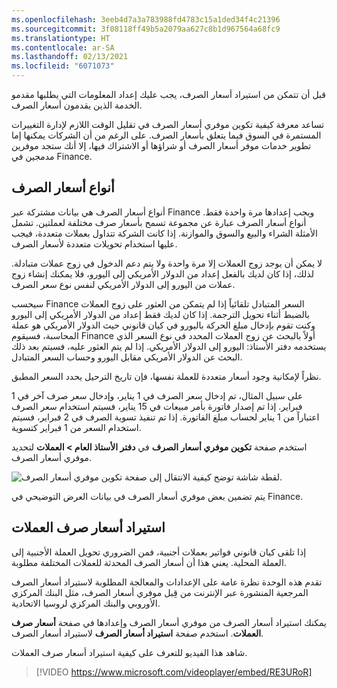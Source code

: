 ```yaml
---
ms.openlocfilehash: 3eeb4d7a3a783988fd4783c15a1ded34f4c21396
ms.sourcegitcommit: 3f08118ff49b5a2079aa627c8b1d967564a68fc9
ms.translationtype: HT
ms.contentlocale: ar-SA
ms.lasthandoff: 02/13/2021
ms.locfileid: "6071073"
---
```

قبل أن تتمكن من استيراد أسعار الصرف، يجب عليك إعداد المعلومات التي يطلبها مقدمو الخدمة الذين يقدمون أسعار الصرف.

تساعد معرفة كيفية تكوين موفري أسعار الصرف في تقليل الوقت اللازم لإدارة التغييرات المستمرة في السوق فيما يتعلق بأسعار الصرف. على الرغم من أن الشركات يمكنها إما تطوير خدمات موفر أسعار الصرف أو شراؤها أو الاشتراك فيها، إلا أنك ستجد موفرين مدمجين في Finance.

## <a name="exchange-rate-types"></a>أنواع أسعار الصرف 

أنواع أسعار الصرف هي بيانات مشتركة عبر Finance ويجب إعدادها مرة واحدة فقط. أنواع أسعار الصرف عبارة عن مجموعة تسمح بأسعار صرف مختلفة لعملتين. تشمل الأمثلة الشراء والبيع والسوق والموازنة. إذا كانت الشركة تتداول بعملات متعددة، فيجب عليها استخدام تحويلات متعددة لأسعار الصرف. 

لا يمكن أن يوجد زوج العملات إلا مرة واحدة ولا يتم دعم الدخول في زوج عملات متبادلة. لذلك، إذا كان لديك بالفعل إعداد من الدولار الأمريكي إلى اليورو، فلا يمكنك إنشاء زوج عملات من اليورو إلى الدولار الأمريكي لنفس نوع سعر الصرف. 

سيحسب Finance السعر المتبادل تلقائياً إذا لم يتمكن من العثور على زوج العملات بالضبط أثناء تحويل الترجمة. إذا كان لديك فقط إعداد من الدولار الأمريكي إلى اليورو وكنت تقوم بإدخال مبلغ الحركة باليورو في كيان قانوني حيث الدولار الأمريكي هو عملة المحاسبة، فسيقوم Finance أولاً بالبحث عن زوج العملات المحدد في نوع السعر الذي يستخدمه دفتر الأستاذ: اليورو إلى الدولار الأمريكي. إذا لم يتم العثور عليه، فسيتم بعد ذلك البحث عن الدولار الأمريكي مقابل اليورو وحساب السعر المتبادل.

نظراً لإمكانية وجود أسعار متعددة للعملة نفسها، فإن تاريخ الترحيل يحدد السعر المطبق.

على سبيل المثال، تم إدخال سعر الصرف في 1 يناير، وإدخال سعر صرف آخر في 1 فبراير. إذا تم إصدار فاتورة بأمر مبيعات في 15 يناير، فسيتم استخدام سعر الصرف اعتباراً من 1 يناير لحساب مبلغ الفاتورة. إذا تم تنفيذ تسوية الصرف في 2 فبراير، فسيتم استخدام السعر من 1 فبراير كتسوية.

استخدم صفحة **تكوين موفري أسعار الصرف** في **دفتر الأستاذ العام > العملات** لتحديد موفري أسعار الصرف. 
 
![لقطة شاشة توضح كيفية الانتقال إلى صفحة تكوين موفري أسعار الصرف.](../media/currencies-menu.png)


يتم تضمين بعض موفري أسعار الصرف في بيانات العرض التوضيحي في Finance. 

## <a name="import-currency-exchange-rates"></a>استيراد أسعار صرف العملات

إذا تلقى كيان قانوني فواتير بعملات أجنبية، فمن الضروري تحويل العملة الأجنبية إلى العملة المحلية. يعني هذا أن أسعار الصرف المحدثة للعملات المختلفة مطلوبة. 

تقدم هذه الوحدة نظرة عامة على الإعدادات والمعالجة المطلوبة لاستيراد أسعار الصرف المرجعية المنشورة عبر الإنترنت من قِبل موفري أسعار الصرف، مثل البنك المركزي الأوروبي والبنك المركزي لروسيا الاتحادية.

يمكنك استيراد أسعار الصرف من موفري أسعار الصرف وإعدادها في صفحة **أسعار صرف العملات**. استخدم صفحة **استيراد أسعار الصرف** لاستيراد أسعار الصرف. 

شاهد هذا الفيديو للتعرف على كيفية استيراد أسعار صرف العملات.


 > [!VIDEO https://www.microsoft.com/videoplayer/embed/RE3URoR] 
